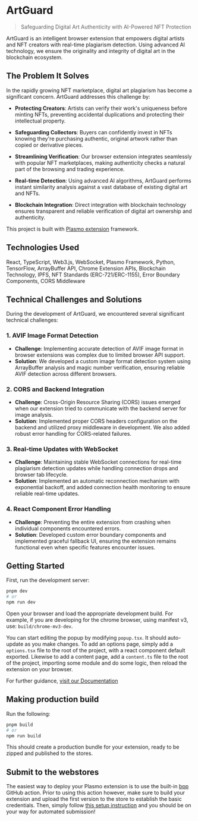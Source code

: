 # ArtGuard

> Safeguarding Digital Art Authenticity with AI-Powered NFT Protection

ArtGuard is an intelligent browser extension that empowers digital artists and NFT creators with real-time plagiarism detection. Using advanced AI technology, we ensure the originality and integrity of digital art in the blockchain ecosystem.

## The Problem It Solves

In the rapidly growing NFT marketplace, digital art plagiarism has become a significant concern. ArtGuard addresses this challenge by:

- **Protecting Creators**: Artists can verify their work's uniqueness before minting NFTs, preventing accidental duplications and protecting their intellectual property.

- **Safeguarding Collectors**: Buyers can confidently invest in NFTs knowing they're purchasing authentic, original artwork rather than copied or derivative pieces.

- **Streamlining Verification**: Our browser extension integrates seamlessly with popular NFT marketplaces, making authenticity checks a natural part of the browsing and trading experience.

- **Real-time Detection**: Using advanced AI algorithms, ArtGuard performs instant similarity analysis against a vast database of existing digital art and NFTs.

- **Blockchain Integration**: Direct integration with blockchain technology ensures transparent and reliable verification of digital art ownership and authenticity.

This project is built with [Plasmo extension](https://docs.plasmo.com/) framework.

## Technologies Used
React, TypeScript, Web3.js, WebSocket, Plasmo Framework, Python, TensorFlow, ArrayBuffer API, Chrome Extension APIs, Blockchain Technology, IPFS, NFT Standards (ERC-721/ERC-1155), Error Boundary Components, CORS Middleware

## Technical Challenges and Solutions

During the development of ArtGuard, we encountered several significant technical challenges:

### 1. AVIF Image Format Detection
- **Challenge**: Implementing accurate detection of AVIF image format in browser extensions was complex due to limited browser API support.
- **Solution**: We developed a custom image format detection system using ArrayBuffer analysis and magic number verification, ensuring reliable AVIF detection across different browsers.

### 2. CORS and Backend Integration
- **Challenge**: Cross-Origin Resource Sharing (CORS) issues emerged when our extension tried to communicate with the backend server for image analysis.
- **Solution**: Implemented proper CORS headers configuration on the backend and utilized proxy middleware in development. We also added robust error handling for CORS-related failures.

### 3. Real-time Updates with WebSocket
- **Challenge**: Maintaining stable WebSocket connections for real-time plagiarism detection updates while handling connection drops and browser tab lifecycle.
- **Solution**: Implemented an automatic reconnection mechanism with exponential backoff, and added connection health monitoring to ensure reliable real-time updates.

### 4. React Component Error Handling
- **Challenge**: Preventing the entire extension from crashing when individual components encountered errors.
- **Solution**: Developed custom error boundary components and implemented graceful fallback UI, ensuring the extension remains functional even when specific features encounter issues.

## Getting Started

First, run the development server:

```bash
pnpm dev
# or
npm run dev
```

Open your browser and load the appropriate development build. For example, if you are developing for the chrome browser, using manifest v3, use: `build/chrome-mv3-dev`.

You can start editing the popup by modifying `popup.tsx`. It should auto-update as you make changes. To add an options page, simply add a `options.tsx` file to the root of the project, with a react component default exported. Likewise to add a content page, add a `content.ts` file to the root of the project, importing some module and do some logic, then reload the extension on your browser.

For further guidance, [visit our Documentation](https://docs.plasmo.com/)

## Making production build

Run the following:

```bash
pnpm build
# or
npm run build
```

This should create a production bundle for your extension, ready to be zipped and published to the stores.

## Submit to the webstores

The easiest way to deploy your Plasmo extension is to use the built-in [bpp](https://bpp.browser.market) GitHub action. Prior to using this action however, make sure to build your extension and upload the first version to the store to establish the basic credentials. Then, simply follow [this setup instruction](https://docs.plasmo.com/framework/workflows/submit) and you should be on your way for automated submission!

